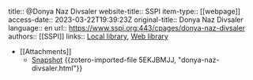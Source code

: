 title:: @Donya Naz Divsaler
website-title:: SSPI
item-type:: [[webpage]]
access-date:: 2023-03-22T19:39:23Z
original-title:: Donya Naz Divsaler
language:: en
url:: https://www.sspi.org:443/cpages/donya-naz-divsaler
authors:: [[SSPI]]
links:: [Local library](zotero://select/library/items/CDRZ4HTB), [Web library](https://www.zotero.org/users/8784047/items/CDRZ4HTB)

- [[Attachments]]
	- [Snapshot](https://www.sspi.org/cpages/donya-naz-divsaler) {{zotero-imported-file 5EKJBMJJ, "donya-naz-divsaler.html"}}